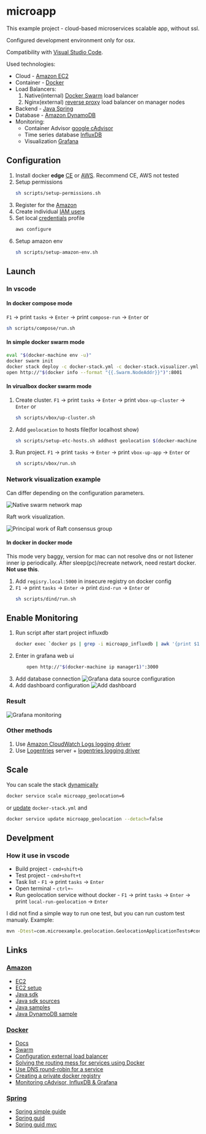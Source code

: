 # microapp

This example project - cloud-based microservices scalable app, without ssl.

Configured development environment only for osx.

Compatibility with [Visual Studio Code](https://code.visualstudio.com/).

Used technologies:

* Cloud - [Amazon EC2](https://aws.amazon.com/ec2/)
* Container - [Docker](https://www.docker.com/)
* Load Balancers:
    1. Native(internal) [Docker Swarm](https://docs.docker.com/engine/swarm) load balancer
    1. Nginx(external) [reverse proxy](https://docs.docker.com/engine/swarm/networking/#create-an-overlay-network-in-a-swarm) load balancer on manager nodes
* Backend - [Java Spring](https://spring.io/)
* Database - [Amazon DynamoDB](https://aws.amazon.com/dynamodb/)
* Monitoring:
    * Container Advisor [google cAdvisor](https://github.com/google/cadvisor)
    * Time series database [InfluxDB](https://www.influxdata.com/)
    * Visualization [Grafana](https://github.com/grafana/grafana)

## Configuration

1. Install docker **edge** [CE](https://store.docker.com/editions/community/docker-ce-desktop-mac?tab=description) or [AWS](https://docs.docker.com/docker-for-aws/). Recommend CE, AWS not tested
1. Setup permissions
    ```bash
    sh scripts/setup-permissions.sh
    ```
1. Register for the [Amazon](https://console.aws.amazon.com/ec2/v2/home)
1. Create individual [IAM users](https://console.aws.amazon.com/iam/)
1. Set local [credentials](http://docs.aws.amazon.com/cli/latest/userguide/cli-chap-getting-started.html) profile
    ```bash
    aws configure
    ```
1. Setup amazon env
    ```bash
    sh scripts/setup-amazon-env.sh
    ```

## Launch

### In vscode

#### In docker compose mode

`F1` -> print `tasks` -> `Enter` -> print `compose-run` -> `Enter` or

```bash
sh scripts/compose/run.sh
```

#### In simple docker swarm mode

```bash
eval "$(docker-machine env -u)"
docker swarm init
docker stack deploy -c docker-stack.yml -c docker-stack.visualizer.yml microapp
open http://"$(docker info --format "{{.Swarm.NodeAddr}}")":8001
```

#### In virualbox docker swarm mode

1. Create cluster. `F1` -> print `tasks` -> `Enter` -> print `vbox-up-cluster` -> `Enter` or
    ```bash
    sh scripts/vbox/up-cluster.sh
    ```
1. Add `geolocation` to hosts file(for localhost show)
    ```bash
    sh scripts/setup-etc-hosts.sh addhost geolocation $(docker-machine ip manager1)
    ```
1. Run project. `F1` -> print `tasks` -> `Enter` -> print `vbox-up-app` -> `Enter` or
    ```bash
    sh scripts/vbox/run.sh
    ```

### Network visualization example

Can differ depending on the configuration parameters.

![Native swarm network map](images/swarm-network.png)

Raft work visualization.

![Principal work of Raft consensus group](images/swarm-raft.gif)

#### In docker in docker mode

This mode very baggy, version for mac can not resolve dns or not listener inner ip periodically. After sleep(pc)/recreate network, need restart docker. **Not use this**.

1. Add `regisry.local:5000` in insecure registry on docker config
1. `F1` -> print `tasks` -> `Enter` -> print `dind-run` -> `Enter` or
    ```bash
    sh scripts/dind/run.sh
    ```

## Enable Monitoring

1. Run script after start project influxdb
    ```bash
    docker exec `docker ps | grep -i microapp_influxdb | awk '{print $1}'` influx -execute 'CREATE DATABASE cadvisor'
    ```
1. Enter in grafana web ui
    ```bash
        open http://"$(docker-machine ip manager1)":3000
    ```
1. Add database connection
    ![Grafana data source configuration](images/grafana-data-source-configuration.png)
1. Add dashboard configuration
    ![Add dashboard](images/grafana-add-dashboard.png)

### Result

![Grafana monitoring](images/grafana-monitoring.png)

### Other methods

1. Use [Amazon CloudWatch Logs logging driver](https://docs.docker.com/engine/admin/logging/awslogs/)
1. Use [Logentries](https://logentries.com/) server + [logentries logging driver](https://docs.docker.com/engine/admin/logging/logentries/)

## Scale

You can scale the stack [dynamically](https://docs.docker.com/engine/reference/commandline/service_scale/#scale-a-single-service)

```bash
docker service scale microapp_geolocation=6
```

or [update](https://docs.docker.com/engine/reference/commandline/service_update) `docker-stack.yml` and

```bash
docker service update microapp_geolocation --detach=false
```

## Develpment

### How it use in vscode

* Build project - `cmd+shift+b`
* Test project - `cmd+shoft+t`
* Task list - `F1` -> print `tasks` -> `Enter`
* Open terminal - `ctrl+~`
* Run geolocation service without docker - `F1` -> print `tasks` -> `Enter` -> print `local-run-geolocation` -> `Enter`

I did not find a simple way to run one test, but you can run custom test manualy. Example:

```bash
mvn -Dtest=com.microexample.geolocation.GeolocationApplicationTests#contextLoads test
```

## Links

### [Amazon](https://aws.amazon.com)

* [EC2](https://aws.amazon.com/documentation/ec2/)
* [EC2 setup](http://docs.aws.amazon.com/AWSEC2/latest/UserGuide/get-set-up-for-amazon-ec2.html)
* [Java sdk](https://aws.amazon.com/sdk-for-java)
* [Java sdk sources](https://github.com/aws/aws-sdk-java)
* [Java samples](https://github.com/aws/aws-sdk-java/tree/master/src/samples)
* [Java DynamoDB sample](https://github.com/aws/aws-sdk-java/tree/master/src/samples/AmazonDynamoDB)

### [Docker](https://www.docker.com/)

* [Docs](https://docs.docker.com)
* [Swarm](https://docs.docker.com/engine/swarm)
* [Configuration external load balancer](https://docs.docker.com/engine/swarm/ingress/#configure-an-external-load-balancer)
* [Solving the routing mess for services using Docker](https://medium.com/@lherrera/solving-the-routing-mess-for-services-in-docker-73492c37b335)
* [Use DNS round-robin for a service](https://docs.docker.com/engine/swarm/networking/#use-dns-round-robin-for-a-service)
* [Creating a private docker registry](http://www.macadamian.com/2017/02/07/creating-a-private-docker-registry/)
* [Monitoring cAdvisor, InfluxDB & Grafana](https://habrahabr.ru/company/centosadmin/blog/327670/)

### [Spring](https://spring.io/)

* [Spring simple guide](https://ru.wikibooks.org/wiki/Spring_Framework_Guide)
* [Spring guid](http://docs.spring.io/spring/docs/current/spring-framework-reference/html/index.html)
* [Spring guid mvc](http://docs.spring.io/spring/docs/current/spring-framework-reference/html/mvc.html)
